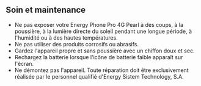 ## Soin et maintenance

* Ne pas exposer votre Energy Phone Pro 4G Pearl à des coups, à la poussière, à la lumière directe du soleil pendant une longue période, à l'humidité ou à des hautes températures.
* Ne pas utiliser des produits corrosifs ou abrasifs.
* Gardez l'appareil propre et sans poussière avec un chiffon doux et sec.
* Rechargez la batterie lorsque l'icône de batterie faible apparaît sur l'écran.
* Ne démontez pas l'appareil. Toute réparation doit être exclusivement réalisée par le personnel qualifié d'Energy Sistem Technology, S.A.
